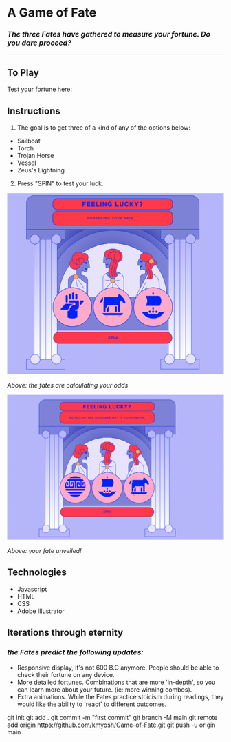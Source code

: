 # A Game of Fate

### _The three Fates have gathered to measure your fortune. Do you dare proceed?_

---

## To Play

Test your fortune here:

## Instructions

1. The goal is to get three of a kind of any of the options below:

- Sailboat
- Torch
- Trojan Horse
- Vessel
- Zeus's Lightning

2. Press "SPIN" to test your luck.

<img src = 'Images/Screenshots/Screen Shot 2022-10-11 at 9.27.23 AM.png'>

_Above: the fates are calculating your odds_

<img src = 'Images/Screenshots/Screen Shot 2022-10-11 at 9.26.58 AM.png'>

_Above: your fate unveiled!_

## Technologies

- Javascript
- HTML
- CSS
- Adobe Illustrator

## Iterations through eternity

### *the Fates predict the following updates:*

- Responsive display, it's not 600 B.C anymore. People should be able to check their fortune on any device.
- More detailed fortunes. Combinations that are more 'in-depth', so you can learn more about your future. (ie: more winning combos).
- Extra animations. While the Fates practice stoicism during readings, they would like the ability to 'react' to different outcomes.

git init
git add .
git commit -m "first commit"
git branch -M main
git remote add origin https://github.com/kmyosh/Game-of-Fate.git
git push -u origin main